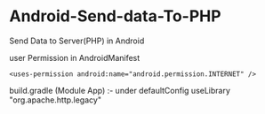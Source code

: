 # Android-Send-data-To-PHP


Send Data to Server(PHP) in Android

user Permission in AndroidManifest

    <uses-permission android:name="android.permission.INTERNET" />


build.gradle (Module App) :- 
  under defaultConfig 
    useLibrary "org.apache.http.legacy"



